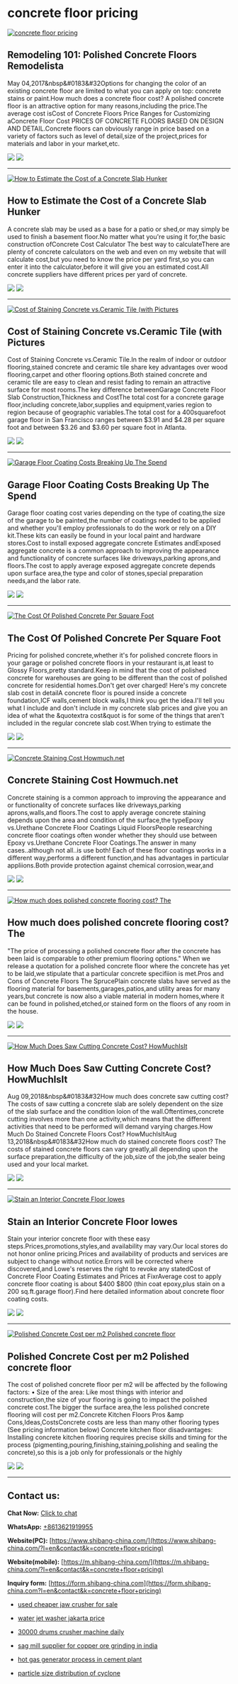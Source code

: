 # concrete floor pricing

<a href="https://swt.shibang-china.com/?l=en&img&k=concrete+floor+pricing" target="_blank">![concrete floor pricing](http://static.shibang-china.com/all-800x300/1130.jpg)</a>

## Remodeling 101: Polished Concrete Floors Remodelista
May 04,2017&nbsp&#0183&#32Options for changing the color of an existing concrete floor are limited to what you can apply on top: concrete stains or paint.How much does a concrete floor cost? A polished concrete floor is an attractive option for many reasons,including the price.The average cost isCost of Concrete Floors Price Ranges for Customizing aConcrete Floor Cost PRICES OF CONCRETE FLOORS BASED ON DESIGN AND DETAIL.Concrete floors can obviously range in price based on a variety of factors such as level of detail,size of the project,prices for materials and labor in your market,etc.


<a href="https://whatsapp.shibangsoft.com/WhatsApp.php" target="_blank" title="WhatsApp">![](http://static.shibang-china.com/icon/whatsapp.png)</a> <a href="https://swt.shibang-china.com/?l=en&icon&k=concrete+floor+pricing" target="_blank">![](http://static.shibang-china.com/icon/chat-en.png)</a>

---

<a href="https://swt.shibang-china.com/?l=en&img&k=concrete+floor+pricing" target="_blank">![How to Estimate the Cost of a Concrete Slab Hunker](http://static.shibang-china.com/all-800x300/357.jpg)</a>

## How to Estimate the Cost of a Concrete Slab Hunker
A concrete slab may be used as a base for a patio or shed,or may simply be used to finish a basement floor.No matter what you're using it for,the basic construction ofConcrete Cost Calculator The best way to calculateThere are plenty of concrete calculators on the web and even on my website that will calculate cost,but you need to know the price per yard first,so you can enter it into the calculator,before it will give you an estimated cost.All concrete suppliers have different prices per yard of concrete.


<a href="https://whatsapp.shibangsoft.com/WhatsApp.php" target="_blank" title="WhatsApp">![](http://static.shibang-china.com/icon/whatsapp.png)</a> <a href="https://swt.shibang-china.com/?l=en&icon&k=concrete+floor+pricing" target="_blank">![](http://static.shibang-china.com/icon/chat-en.png)</a>

---

<a href="https://swt.shibang-china.com/?l=en&img&k=concrete+floor+pricing" target="_blank">![Cost of Staining Concrete vs.Ceramic Tile (with Pictures](http://static.shibang-china.com/all-800x300/1121.jpg)</a>

## Cost of Staining Concrete vs.Ceramic Tile (with Pictures
Cost of Staining Concrete vs.Ceramic Tile.In the realm of indoor or outdoor flooring,stained concrete and ceramic tile share key advantages over wood flooring,carpet and other flooring options.Both stained concrete and ceramic tile are easy to clean and resist fading to remain an attractive surface for most rooms.The key difference betweenGarage Concrete Floor Slab Construction,Thickness and CostThe total cost for a concrete garage floor,including concrete,labor,supplies and equipment,varies region to region because of geographic variables.The total cost for a 400squarefoot garage floor in San Francisco ranges between $3.91 and $4.28 per square foot and between $3.26 and $3.60 per square foot in Atlanta.


<a href="https://whatsapp.shibangsoft.com/WhatsApp.php" target="_blank" title="WhatsApp">![](http://static.shibang-china.com/icon/whatsapp.png)</a> <a href="https://swt.shibang-china.com/?l=en&icon&k=concrete+floor+pricing" target="_blank">![](http://static.shibang-china.com/icon/chat-en.png)</a>

---

<a href="https://swt.shibang-china.com/?l=en&img&k=concrete+floor+pricing" target="_blank">![Garage Floor Coating Costs Breaking Up The Spend](http://static.shibang-china.com/all-800x300/360.jpg)</a>

## Garage Floor Coating Costs Breaking Up The Spend
Garage floor coating cost varies depending on the type of coating,the size of the garage to be painted,the number of coatings needed to be applied and whether you'll employ professionals to do the work or rely on a DIY kit.These kits can easily be found in your local paint and hardware stores.Cost to install exposed aggregate concrete Estimates andExposed aggregate concrete is a common approach to improving the appearance and functionality of concrete surfaces like driveways,parking aprons,and floors.The cost to apply average exposed aggregate concrete depends upon surface area,the type and color of stones,special preparation needs,and the labor rate.


<a href="https://whatsapp.shibangsoft.com/WhatsApp.php" target="_blank" title="WhatsApp">![](http://static.shibang-china.com/icon/whatsapp.png)</a> <a href="https://swt.shibang-china.com/?l=en&icon&k=concrete+floor+pricing" target="_blank">![](http://static.shibang-china.com/icon/chat-en.png)</a>

---

<a href="https://swt.shibang-china.com/?l=en&img&k=concrete+floor+pricing" target="_blank">![The Cost Of Polished Concrete Per Square Foot](http://static.shibang-china.com/all-800x300/1290.jpg)</a>

## The Cost Of Polished Concrete Per Square Foot
Pricing for polished concrete,whether it's for polished concrete floors in your garage or polished concrete floors in your restaurant is,at least to Glossy Floors,pretty standard.Keep in mind that the cost of polished concrete for warehouses are going to be different than the cost of polished concrete for residential homes.Don't get over charged! Here's my concrete slab cost in detailA concrete floor is poured inside a concrete foundation,ICF walls,cement block walls,I think you get the idea.I'll tell you what I include and don't include in my concrete slab prices and give you an idea of what the &quotextra cost&quot is for some of the things that aren't included in the regular concrete slab cost.When trying to estimate the


<a href="https://whatsapp.shibangsoft.com/WhatsApp.php" target="_blank" title="WhatsApp">![](http://static.shibang-china.com/icon/whatsapp.png)</a> <a href="https://swt.shibang-china.com/?l=en&icon&k=concrete+floor+pricing" target="_blank">![](http://static.shibang-china.com/icon/chat-en.png)</a>

---

<a href="https://swt.shibang-china.com/?l=en&img&k=concrete+floor+pricing" target="_blank">![Concrete Staining Cost Howmuch.net](http://static.shibang-china.com/all-800x300/552.jpg)</a>

## Concrete Staining Cost Howmuch.net
Concrete staining is a common approach to improving the appearance and or functionality of concrete surfaces like driveways,parking aprons,walls,and floors.The cost to apply average concrete staining depends upon the area and condition of the surface,the typeEpoxy vs.Urethane Concrete Floor Coatings Liquid FloorsPeople researching concrete floor coatings often wonder whether they should use between Epoxy vs.Urethane Concrete Floor Coatings.The answer in many cases..although not all..is use both! Each of these floor coatings works in a different way,performs a different function,and has advantages in particular appliions.Both provide protection against chemical corrosion,wear,and


<a href="https://whatsapp.shibangsoft.com/WhatsApp.php" target="_blank" title="WhatsApp">![](http://static.shibang-china.com/icon/whatsapp.png)</a> <a href="https://swt.shibang-china.com/?l=en&icon&k=concrete+floor+pricing" target="_blank">![](http://static.shibang-china.com/icon/chat-en.png)</a>

---

<a href="https://swt.shibang-china.com/?l=en&img&k=concrete+floor+pricing" target="_blank">![How much does polished concrete flooring cost? The](http://static.shibang-china.com/all-800x300/1413.jpg)</a>

## How much does polished concrete flooring cost? The
"The price of processing a polished concrete floor after the concrete has been laid is comparable to other premium flooring options." When we release a quotation for a polished concrete floor where the concrete has yet to be laid,we stipulate that a particular concrete specifiion is met.Pros and Cons of Concrete Floors The SprucePlain concrete slabs have served as the flooring material for basements,garages,patios,and utility areas for many years,but concrete is now also a viable material in modern homes,where it can be found in polished,etched,or stained form on the floors of any room in the house.


<a href="https://whatsapp.shibangsoft.com/WhatsApp.php" target="_blank" title="WhatsApp">![](http://static.shibang-china.com/icon/whatsapp.png)</a> <a href="https://swt.shibang-china.com/?l=en&icon&k=concrete+floor+pricing" target="_blank">![](http://static.shibang-china.com/icon/chat-en.png)</a>

---

<a href="https://swt.shibang-china.com/?l=en&img&k=concrete+floor+pricing" target="_blank">![How Much Does Saw Cutting Concrete Cost? HowMuchIsIt](http://static.shibang-china.com/all-800x300/1467.jpg)</a>

## How Much Does Saw Cutting Concrete Cost? HowMuchIsIt
Aug 09,2018&nbsp&#0183&#32How much does concrete saw cutting cost? The costs of saw cutting a concrete slab are solely dependent on the size of the slab surface and the condition loion of the wall.Oftentimes,concrete cutting involves more than one activity,which means that the different activities that need to be performed will demand varying charges.How Much Do Stained Concrete Floors Cost? HowMuchIsItAug 13,2018&nbsp&#0183&#32How much do stained concrete floors cost? The costs of stained concrete floors can vary greatly,all depending upon the surface preparation,the difficulty of the job,size of the job,the sealer being used and your local market.


<a href="https://whatsapp.shibangsoft.com/WhatsApp.php" target="_blank" title="WhatsApp">![](http://static.shibang-china.com/icon/whatsapp.png)</a> <a href="https://swt.shibang-china.com/?l=en&icon&k=concrete+floor+pricing" target="_blank">![](http://static.shibang-china.com/icon/chat-en.png)</a>

---

<a href="https://swt.shibang-china.com/?l=en&img&k=concrete+floor+pricing" target="_blank">![Stain an Interior Concrete Floor lowes](http://static.shibang-china.com/all-800x300/1517.jpg)</a>

## Stain an Interior Concrete Floor lowes
Stain your interior concrete floor with these easy steps.Prices,promotions,styles,and availability may vary.Our local stores do not honor online pricing.Prices and availability of products and services are subject to change without notice.Errors will be corrected where discovered,and Lowe's reserves the right to revoke any statedCost of Concrete Floor Coating Estimates and Prices at FixrAverage cost to apply concrete floor coating is about $400 $800 (thin coat epoxy,plus stain on a 200 sq.ft.garage floor).Find here detailed information about concrete floor coating costs.


<a href="https://whatsapp.shibangsoft.com/WhatsApp.php" target="_blank" title="WhatsApp">![](http://static.shibang-china.com/icon/whatsapp.png)</a> <a href="https://swt.shibang-china.com/?l=en&icon&k=concrete+floor+pricing" target="_blank">![](http://static.shibang-china.com/icon/chat-en.png)</a>

---

<a href="https://swt.shibang-china.com/?l=en&img&k=concrete+floor+pricing" target="_blank">![Polished Concrete Cost per m2 Polished concrete floor](http://static.shibang-china.com/all-800x300/640.jpg)</a>

## Polished Concrete Cost per m2 Polished concrete floor
The cost of polished concrete floor per m2 will be affected by the following factors: • Size of the area: Like most things with interior and construction,the size of your flooring is going to impact the polished concrete cost.The bigger the surface area,the less polished concrete flooring will cost per m2.Concrete Kitchen Floors Pros &amp Cons,Ideas,CostsConcrete costs are less than many other flooring types (See pricing information below) Concrete kitchen floor disadvantages: Installing concrete kitchen flooring requires precise skills and timing for the process (pigmenting,pouring,finishing,staining,polishing and sealing the concrete),so this is a job only for professionals or the highly


<a href="https://whatsapp.shibangsoft.com/WhatsApp.php" target="_blank" title="WhatsApp">![](http://static.shibang-china.com/icon/whatsapp.png)</a> <a href="https://swt.shibang-china.com/?l=en&icon&k=concrete+floor+pricing" target="_blank">![](http://static.shibang-china.com/icon/chat-en.png)</a>

---
## Contact us:

**Chat Now:** [Click to chat](https://swt.shibang-china.com?l=en&contact&k=concrete+floor+pricing)

**WhatsApp:**  [+8613621919955](https://whatsapp.shibangsoft.com/WhatsApp.php)

**Website(PC):** [https://www.shibang-china.com/](https://www.shibang-china.com/?l=en&contact&k=concrete+floor+pricing)

**Website(mobile):** [https://m.shibang-china.com/](https://m.shibang-china.com/?l=en&contact&k=concrete+floor+pricing)

**Inquiry form:** [https://form.shibang-china.com](https://form.shibang-china.com?l=en&contact&k=concrete+floor+pricing)

* [used cheaper jaw crusher for sale](../115/used%20cheaper%20jaw%20crusher%20for%20sale.md)

* [water jet washer jakarta price](../118/water%20jet%20washer%20jakarta%20price.md)

* [30000 drums crusher machine daily](../111/30000%20drums%20crusher%20machine%20daily.md)

* [sag mill supplier for copper ore grinding in india](../121/sag%20mill%20supplier%20for%20copper%20ore%20grinding%20in%20india.md)

* [hot gas generator process in cement plant](../115/hot%20gas%20generator%20process%20in%20cement%20plant.md)

* [particle size distribution of cyclone](../120/particle%20size%20distribution%20of%20cyclone.md)